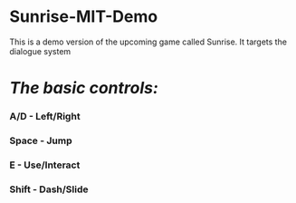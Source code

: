 # Sunrise-MIT-Demo
This is a demo version of the upcoming game called Sunrise. It targets the dialogue system
# ***The basic controls:***
### **A/D** - Left/Right
### **Space** - Jump
### **E** - Use/Interact
### **Shift** - Dash/Slide

